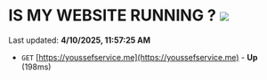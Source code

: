 # IS MY WEBSITE RUNNING ? [![](https://img.shields.io/static/v1?label=Sponsor&message=%E2%9D%A4&logo=GitHub&color=%23fe8e86)](https://github.com/sponsors/Youssef-Lehmam)

Last updated: **4/10/2025, 11:57:25 AM**

- `GET` [https://youssefservice.me](https://youssefservice.me) - **Up** (198ms)
